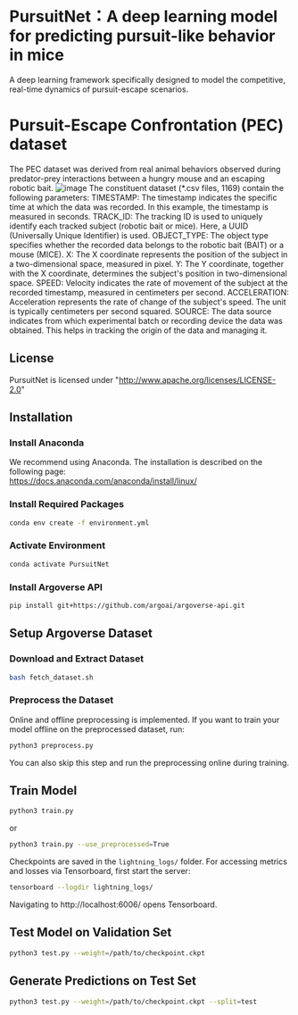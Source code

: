 # PursuitNet：A deep learning model for predicting pursuit-like behavior in mice
A deep learning framework specifically designed to model the competitive, real-time dynamics of pursuit-escape scenarios.

# Pursuit-Escape Confrontation (PEC) dataset
The PEC dataset was derived from real animal behaviors observed during predator-prey interactions between a hungry mouse 
and an escaping robotic bait.
![image](https://github.com/user-attachments/assets/834597b5-94eb-436a-b67e-6502860a9458)
The constituent dataset (*.csv files, 1169) contain the following parameters:
TIMESTAMP: The timestamp indicates the specific time at which the data was recorded. In this example, the timestamp is measured in seconds.
TRACK_ID: The tracking ID is used to uniquely identify each tracked subject (robotic bait or mice). Here, a UUID (Universally Unique Identifier) is used. 
OBJECT_TYPE: The object type specifies whether the recorded data belongs to the robotic bait (BAIT) or a mouse (MICE).
X: The X coordinate represents the position of the subject in a two-dimensional space, measured in pixel.
Y: The Y coordinate, together with the X coordinate, determines the subject's position in two-dimensional space.
SPEED: Velocity indicates the rate of movement of the subject at the recorded timestamp, measured in centimeters per second.
ACCELERATION: Acceleration represents the rate of change of the subject's speed. The unit is typically centimeters per second squared.
SOURCE: The data source indicates from which experimental batch or recording device the data was obtained. This helps in tracking the origin of the data and managing it.


## License
PursuitNet is licensed under "http://www.apache.org/licenses/LICENSE-2.0"

## Installation
### Install Anaconda
We recommend using Anaconda.
The installation is described on the following page:\
https://docs.anaconda.com/anaconda/install/linux/

### Install Required Packages
```sh
conda env create -f environment.yml
```

### Activate Environment
```sh
conda activate PursuitNet
```

### Install Argoverse API
```sh
pip install git+https://github.com/argoai/argoverse-api.git
```

## Setup Argoverse Dataset
### Download and Extract Dataset
```sh
bash fetch_dataset.sh
```

### Preprocess the Dataset
Online and offline preprocessing is implemented. If you want to train your model offline on the preprocessed dataset, run:
```sh
python3 preprocess.py
```
You can also skip this step and run the preprocessing online during training.
## Train Model
```sh
python3 train.py
```
or
```sh
python3 train.py --use_preprocessed=True
```
Checkpoints are saved in the `lightning_logs/` folder.
For accessing metrics and losses via Tensorboard, first start the server:
```sh
tensorboard --logdir lightning_logs/
```
Navigating to http://localhost:6006/ opens Tensorboard.


## Test Model on Validation Set
```sh
python3 test.py --weight=/path/to/checkpoint.ckpt
```

## Generate Predictions on Test Set
```sh
python3 test.py --weight=/path/to/checkpoint.ckpt --split=test
```
